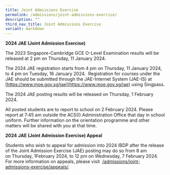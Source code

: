 ```yaml
---
title: Joint Admissions Exercise
permalink: /admissions/joint-admissions-exercise/
description: ""
third_nav_title: Joint Admissions Exercise
variant: markdown
---
```

**2024 JAE (Joint Admission Exercise)**

The 2023 Singapore-Cambridge GCE O-Level Examination results will be released at 2 pm on Thursday, 11 January 2024.

The 2024 JAE registration starts from 4 pm on Thursday, 11 January 2024, to 4 pm on Tuesday, 16 January 2024.  Registration for courses under the JAE should be submitted through the JAE-Internet System (JAE-IS) at [https://www.moe.gov.sg/jae](https://www.moe.gov.sg/jae) using Singpass.

The 2024 JAE posting results will be released on Thursday, 1 February 2024.

All posted students are to report to school on 2 February 2024. Please report at 7:45 am outside the ACS(I) Administration Office that day in school uniform. Further information on the orientation programme and other matters will be shared with you at that time.

**2024** **JAE (Joint Admission Exercise) Appeal**

Students who wish to appeal for admission into 2024 IBDP after the release of the Joint Admission Exercise (JAE) posting may do so from 8 am on Thursday, 1February 2024, to 12 pm on Wednesday, 7 February 2024. For more information on appeals, please visit  [/admissions/joint-admissions-exercise/appeals/](https://www.acsindep.moe.edu.sg/admissions/joint-admissions-exercise/appeals/).